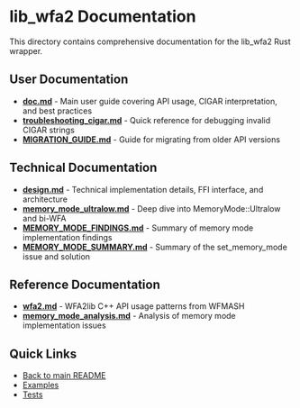# lib_wfa2 Documentation

This directory contains comprehensive documentation for the lib_wfa2 Rust wrapper.

## User Documentation

- [**doc.md**](doc.md) - Main user guide covering API usage, CIGAR interpretation, and best practices
- [**troubleshooting_cigar.md**](troubleshooting_cigar.md) - Quick reference for debugging invalid CIGAR strings
- [**MIGRATION_GUIDE.md**](MIGRATION_GUIDE.md) - Guide for migrating from older API versions

## Technical Documentation

- [**design.md**](design.md) - Technical implementation details, FFI interface, and architecture
- [**memory_mode_ultralow.md**](memory_mode_ultralow.md) - Deep dive into MemoryMode::Ultralow and bi-WFA
- [**MEMORY_MODE_FINDINGS.md**](MEMORY_MODE_FINDINGS.md) - Summary of memory mode implementation findings
- [**MEMORY_MODE_SUMMARY.md**](MEMORY_MODE_SUMMARY.md) - Summary of the set_memory_mode issue and solution

## Reference Documentation

- [**wfa2.md**](wfa2.md) - WFA2lib C++ API usage patterns from WFMASH
- [**memory_mode_analysis.md**](memory_mode_analysis.md) - Analysis of memory mode implementation issues

## Quick Links

- [Back to main README](../README.md)
- [Examples](../examples/)
- [Tests](../tests/)